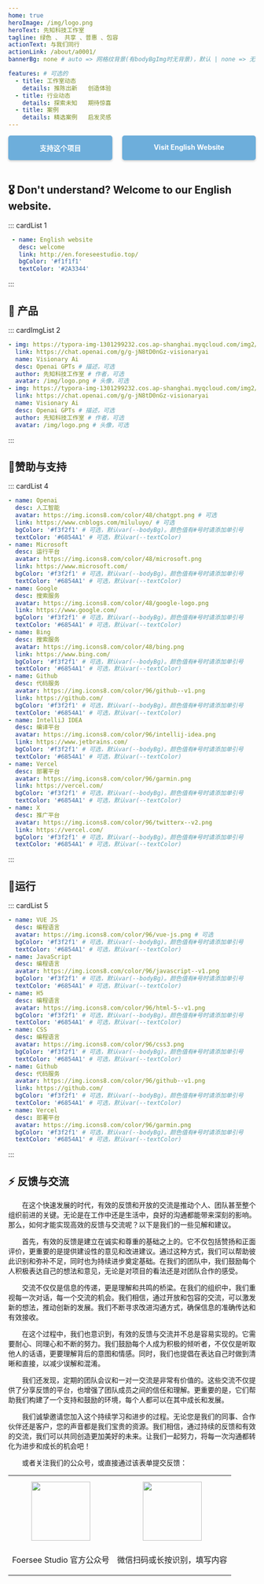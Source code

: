 ```yaml
---
home: true
heroImage: /img/logo.png
heroText: 先知科技工作室
tagline: 绿色 、 共享 、普惠 、包容
actionText: 与我们同行
actionLink: /about/a0001/
bannerBg: none # auto => 网格纹背景(有bodyBgImg时无背景)，默认 | none => 无 | '大图地址' | background: 自定义背景样式       提示：如发现文本颜色不适应你的背景时可以到palette.styl修改$bannerTextColor变量

features: # 可选的
  - title: 工作室动态
    details: 推陈出新   创造体验
  - title: 行业动态
    details: 探索未知   期待惊喜
  - title: 案例
    details: 精选案例   启发灵感
---
```


<div class="button-container" align="center">
  <a class="become-sponsor" href="/money/m0001/" target="_blank">支持这个项目</a>
  <a class="become-sponsor" href="https://en.foreseestudio.top/" target="_blank">Visit English Website</a>
</div>

<style>
.button-container {
  display: flex;
  justify-content: center;
  gap: 20px;
}

.become-sponsor {
  padding: 15px 30px;
  flex-grow: 1;
  text-decoration: none;
  border-radius: 5px; /* 调整这个值以匹配您提供的图片的圆角大小 */
  font-weight: bold;
  text-align: center;
  color: #FFFFFF;
  background-color: #6DAEDB;
  border: none;
  box-shadow: 0 2px 4px rgba(0, 0, 0, 0.2);
  transition: all 0.3s ease-in-out;
}

.become-sponsor:hover {
  background-color: #59A5D8;
  box-shadow: 0 4px 8px rgba(0, 0, 0, 0.3);
}
</style>

<br/>

## 🎖 Don't understand? Welcome to our English website.
::: cardList 1
```yaml
 - name: English website
   desc: welcome
   link: http://en.foreseestudio.top/
   bgColor: '#f1f1f1'
   textColor: '#2A3344'
```
:::
<br/>

## 🎉 产品
::: cardImgList 2
```yaml
- img: https://typora-img-1301299232.cos.ap-shanghai.myqcloud.com/img2/202401280110015.png
  link: https://chat.openai.com/g/g-jN8tD0nGz-visionaryai
  name: Visionary Ai
  desc: Openai GPTs # 描述，可选
  author: 先知科技工作室 # 作者，可选
  avatar: /img/logo.png # 头像，可选
- img: https://typora-img-1301299232.cos.ap-shanghai.myqcloud.com/img2/202401280110015.png
  link: https://chat.openai.com/g/g-jN8tD0nGz-visionaryai
  name: Visionary Ai
  desc: Openai GPTs # 描述，可选
  author: 先知科技工作室 # 作者，可选
  avatar: /img/logo.png # 头像，可选
```
:::
<br/>

## 🎉赞助与支持
::: cardList 4
```yaml
- name: Openai
  desc: 人工智能
  avatar: https://img.icons8.com/color/48/chatgpt.png # 可选
  link: https://www.cnblogs.com/miluluyo/ # 可选
  bgColor: '#f3f2f1' # 可选，默认var(--bodyBg)。颜色值有#号时请添加单引号
  textColor: '#6854A1' # 可选，默认var(--textColor)
- name: Microsoft
  desc: 运行平台
  avatar: https://img.icons8.com/color/48/microsoft.png
  link: https://www.microsoft.com/
  bgColor: '#f3f2f1' # 可选，默认var(--bodyBg)。颜色值有#号时请添加单引号
  textColor: '#6854A1' # 可选，默认var(--textColor)
- name: Google
  desc: 搜索服务
  avatar: https://img.icons8.com/color/48/google-logo.png
  link: https://www.google.com/
  bgColor: '#f3f2f1' # 可选，默认var(--bodyBg)。颜色值有#号时请添加单引号
  textColor: '#6854A1' # 可选，默认var(--textColor)
- name: Bing
  desc: 搜索服务
  avatar: https://img.icons8.com/color/48/bing.png
  link: https://www.bing.com/
  bgColor: '#f3f2f1' # 可选，默认var(--bodyBg)。颜色值有#号时请添加单引号
  textColor: '#6854A1' # 可选，默认var(--textColor)
- name: Github
  desc: 代码服务
  avatar: https://img.icons8.com/color/96/github--v1.png
  link: https://github.com/
  bgColor: '#f3f2f1' # 可选，默认var(--bodyBg)。颜色值有#号时请添加单引号
  textColor: '#6854A1' # 可选，默认var(--textColor)
- name: IntelliJ IDEA
  desc: 编译平台
  avatar: https://img.icons8.com/color/96/intellij-idea.png
  link: https://www.jetbrains.com/
  bgColor: '#f3f2f1' # 可选，默认var(--bodyBg)。颜色值有#号时请添加单引号
  textColor: '#6854A1' # 可选，默认var(--textColor)
- name: Vercel
  desc: 部署平台
  avatar: https://img.icons8.com/color/96/garmin.png
  link: https://vercel.com/
  bgColor: '#f3f2f1' # 可选，默认var(--bodyBg)。颜色值有#号时请添加单引号
  textColor: '#6854A1' # 可选，默认var(--textColor)
- name: X
  desc: 推广平台
  avatar: https://img.icons8.com/color/96/twitterx--v2.png
  link: https://vercel.com/
  bgColor: '#f3f2f1' # 可选，默认var(--bodyBg)。颜色值有#号时请添加单引号
  textColor: '#6854A1' # 可选，默认var(--textColor)
```
:::

## 🎉运行
::: cardList 5
```yaml
- name: VUE JS
  desc: 编程语言
  avatar: https://img.icons8.com/color/96/vue-js.png # 可选
  bgColor: '#f3f2f1' # 可选，默认var(--bodyBg)。颜色值有#号时请添加单引号
  textColor: '#6854A1' # 可选，默认var(--textColor)
- name: JavaScript
  desc: 编程语言
  avatar: https://img.icons8.com/color/96/javascript--v1.png
  bgColor: '#f3f2f1' # 可选，默认var(--bodyBg)。颜色值有#号时请添加单引号
  textColor: '#6854A1' # 可选，默认var(--textColor)
- name: H5
  desc: 编程语言
  avatar: https://img.icons8.com/color/96/html-5--v1.png
  bgColor: '#f3f2f1' # 可选，默认var(--bodyBg)。颜色值有#号时请添加单引号
  textColor: '#6854A1' # 可选，默认var(--textColor)
- name: CSS
  desc: 编程语言
  avatar: https://img.icons8.com/color/96/css3.png
  bgColor: '#f3f2f1' # 可选，默认var(--bodyBg)。颜色值有#号时请添加单引号
  textColor: '#6854A1' # 可选，默认var(--textColor)
- name: Github
  desc: 代码服务
  avatar: https://img.icons8.com/color/96/github--v1.png
  link: https://github.com/
  bgColor: '#f3f2f1' # 可选，默认var(--bodyBg)。颜色值有#号时请添加单引号
  textColor: '#6854A1' # 可选，默认var(--textColor)
- name: Vercel
  desc: 部署平台
  avatar: https://img.icons8.com/color/96/garmin.png
  bgColor: '#f3f2f1' # 可选，默认var(--bodyBg)。颜色值有#号时请添加单引号
  textColor: '#6854A1' # 可选，默认var(--textColor)

```
:::
<br/>

## ⚡ 反馈与交流
&emsp;&emsp;在这个快速发展的时代，有效的反馈和开放的交流是推动个人、团队甚至整个组织前进的关键。无论是在工作中还是生活中，良好的沟通都能带来深刻的影响。那么，如何才能实现高效的反馈与交流呢？以下是我们的一些见解和建议。

&emsp;&emsp;首先，有效的反馈是建立在诚实和尊重的基础之上的。它不仅包括赞扬和正面评价，更重要的是提供建设性的意见和改进建议。通过这种方式，我们可以帮助彼此识别和弥补不足，同时也为持续进步奠定基础。在我们的团队中，我们鼓励每个人积极表达自己的想法和意见，无论是对项目的看法还是对团队合作的感受。

&emsp;&emsp;交流不仅仅是信息的传递，更是理解和共鸣的桥梁。在我们的组织中，我们重视每一次对话，每一个交流的机会。我们相信，通过开放和包容的交流，可以激发新的想法，推动创新的发展。我们不断寻求改进沟通方式，确保信息的准确传达和有效接收。

&emsp;&emsp;在这个过程中，我们也意识到，有效的反馈与交流并不总是容易实现的。它需要耐心、同理心和不断的努力。我们鼓励每个人成为积极的倾听者，不仅仅是听取他人的话语，更要理解背后的意图和情感。同时，我们也提倡在表达自己时做到清晰和直接，以减少误解和混淆。

&emsp;&emsp;我们还发现，定期的团队会议和一对一交流是非常有价值的。这些交流不仅提供了分享反馈的平台，也增强了团队成员之间的信任和理解。更重要的是，它们帮助我们构建了一个支持和鼓励的环境，每个人都可以在其中成长和发展。

&emsp;&emsp;我们诚挚邀请您加入这个持续学习和进步的过程。无论您是我们的同事、合作伙伴还是客户，您的声音都是我们宝贵的资源。我们相信，通过持续的反馈和有效的交流，我们可以共同创造更加美好的未来。让我们一起努力，将每一次沟通都转化为进步和成长的机会吧！

&emsp;&emsp;或者关注我们的公众号，或直接通过该表单提交反馈：

<table>
  <tbody>
    <tr>
      <td align="center" valign="middle">
        <img src="https://typora-img-1301299232.cos.ap-shanghai.myqcloud.com/img2/202401150046188.jpg" class="no-zoom" style="width:120px;margin: 10px;">
        <p>Foersee Studio 官方公众号</p>
      </td>
      <td align="center" valign="middle">
        <img src="https://typora-img-1301299232.cos.ap-shanghai.myqcloud.com/img2/202401150051943.png" class="no-zoom" style="width:120px;margin: 10px;">
        <p>微信扫码或长按识别，填写内容</p>
      </td>
    </tr>
  </tbody>
</table>


